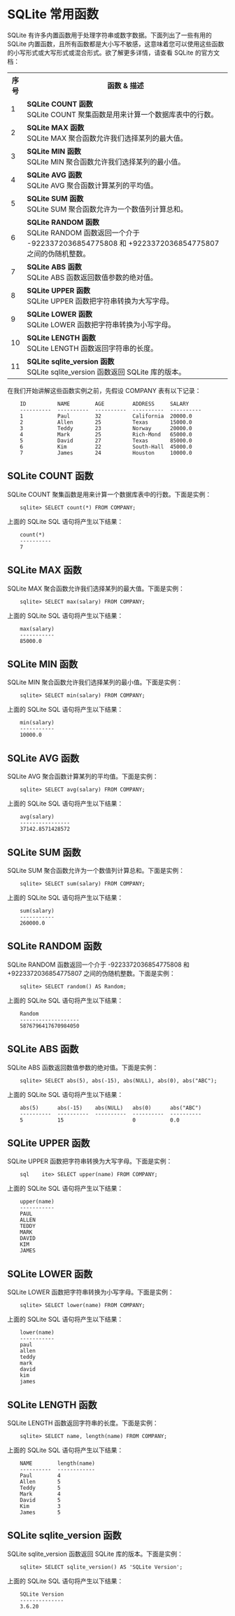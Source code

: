 # SQLite 常用函数

SQLite 有许多内置函数用于处理字符串或数字数据。下面列出了一些有用的 SQLite 内置函数，且所有函数都是大小写不敏感，这意味着您可以使用这些函数的小写形式或大写形式或混合形式。欲了解更多详情，请查看 SQLite 的官方文档：
 
</p> <table > <tr><th style="width:5%">序号</th><th>函数 &amp; 描述</th></tr> <tr><td>1</td><td><b>SQLite COUNT 函数</b><br />SQLite COUNT 聚集函数是用来计算一个数据库表中的行数。</td></tr> <tr><td>2</td><td><b>SQLite MAX 函数</b><br />SQLite MAX 聚合函数允许我们选择某列的最大值。</td></tr> <tr><td>3</td><td><b>SQLite MIN 函数</b><br />SQLite MIN 聚合函数允许我们选择某列的最小值。</td></tr> <tr><td>4</td><td><b>SQLite AVG 函数</b><br />SQLite AVG 聚合函数计算某列的平均值。</td></tr> <tr><td>5</td><td><b>SQLite SUM 函数</b><br />SQLite SUM 聚合函数允许为一个数值列计算总和。</td></tr> <tr><td>6</td><td><b>SQLite RANDOM 函数</b><br />SQLite RANDOM 函数返回一个介于 -9223372036854775808 和 +9223372036854775807 之间的伪随机整数。</td></tr> <tr><td>7</td><td><b>SQLite ABS 函数</b><br />SQLite ABS 函数返回数值参数的绝对值。</td></tr> <tr><td>8</td><td><b>SQLite UPPER 函数</b><br />SQLite UPPER 函数把字符串转换为大写字母。</td></tr> <tr><td>9</td><td><b>SQLite LOWER 函数</b><br />SQLite LOWER 函数把字符串转换为小写字母。</td></tr> <tr><td>10</td><td><b>SQLite LENGTH 函数</b><br />SQLite LENGTH 函数返回字符串的长度。</td></tr> <tr><td>11</td><td><b>SQLite sqlite_version 函数</b><br />SQLite sqlite_version 函数返回 SQLite 库的版本。</td></tr> </table> <p>

在我们开始讲解这些函数实例之前，先假设 COMPANY 表有以下记录：

```
    ID          NAME        AGE         ADDRESS     SALARY
    ----------  ----------  ----------  ----------  ----------
    1           Paul        32          California  20000.0
    2           Allen       25          Texas       15000.0
    3           Teddy       23          Norway      20000.0
    4           Mark        25          Rich-Mond   65000.0
    5           David       27          Texas       85000.0
    6           Kim         22          South-Hall  45000.0
    7           James       24          Houston     10000.0
```

## SQLite COUNT 函数

SQLite COUNT 聚集函数是用来计算一个数据库表中的行数。下面是实例：

```
    sqlite> SELECT count(*) FROM COMPANY;
```

上面的 SQLite SQL 语句将产生以下结果：

```
    count(*)
    ----------
    7
```

## SQLite MAX 函数

SQLite MAX 聚合函数允许我们选择某列的最大值。下面是实例：

```
    sqlite> SELECT max(salary) FROM COMPANY;
```

上面的 SQLite SQL 语句将产生以下结果：

```
    max(salary)
    -----------
    85000.0
```

## SQLite MIN 函数

SQLite MIN 聚合函数允许我们选择某列的最小值。下面是实例：

```
    sqlite> SELECT min(salary) FROM COMPANY;
```

上面的 SQLite SQL 语句将产生以下结果：

```
    min(salary)
    -----------
    10000.0
```

## SQLite AVG 函数

SQLite AVG 聚合函数计算某列的平均值。下面是实例：

```
    sqlite> SELECT avg(salary) FROM COMPANY;
```

上面的 SQLite SQL 语句将产生以下结果：

```
    avg(salary)
    ----------------
    37142.8571428572
```

## SQLite SUM 函数

SQLite SUM 聚合函数允许为一个数值列计算总和。下面是实例：

```
    sqlite> SELECT sum(salary) FROM COMPANY;
```

上面的 SQLite SQL 语句将产生以下结果：

```
    sum(salary)
    -----------
    260000.0
```

## SQLite RANDOM 函数

SQLite RANDOM 函数返回一个介于 -9223372036854775808 和 +9223372036854775807 之间的伪随机整数。下面是实例：

```
    sqlite> SELECT random() AS Random;
```

上面的 SQLite SQL 语句将产生以下结果：

```
    Random
    -------------------
    5876796417670984050
```

## SQLite ABS 函数

SQLite ABS 函数返回数值参数的绝对值。下面是实例：

```
    sqlite> SELECT abs(5), abs(-15), abs(NULL), abs(0), abs("ABC");
```

上面的 SQLite SQL 语句将产生以下结果：

```
    abs(5)      abs(-15)    abs(NULL)   abs(0)      abs("ABC")
    ----------  ----------  ----------  ----------  ----------
    5           15                      0           0.0
```

## SQLite UPPER 函数

SQLite UPPER 函数把字符串转换为大写字母。下面是实例：

```
    sql    ite> SELECT upper(name) FROM COMPANY;
```

上面的 SQLite SQL 语句将产生以下结果：

```
    upper(name)
    -----------
    PAUL
    ALLEN
    TEDDY
    MARK
    DAVID
    KIM
    JAMES
```

## SQLite LOWER 函数

SQLite LOWER 函数把字符串转换为小写字母。下面是实例：

```
    sqlite> SELECT lower(name) FROM COMPANY;
```

上面的 SQLite SQL 语句将产生以下结果：

```
    lower(name)
    -----------
    paul
    allen
    teddy
    mark
    david
    kim
    james
```

## SQLite LENGTH 函数

SQLite LENGTH 函数返回字符串的长度。下面是实例：

```
    sqlite> SELECT name, length(name) FROM COMPANY;
```

上面的 SQLite SQL 语句将产生以下结果：

```
    NAME        length(name)
    ----------  ------------
    Paul        4
    Allen       5
    Teddy       5
    Mark        4
    David       5
    Kim         3
    James       5
```

## SQLite sqlite_version 函数

SQLite sqlite_version 函数返回 SQLite 库的版本。下面是实例：

```
    sqlite> SELECT sqlite_version() AS 'SQLite Version';
```

上面的 SQLite SQL 语句将产生以下结果：

```
    SQLite Version
    --------------
    3.6.20
```